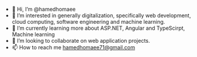 - 👋 Hi, I’m @hamedhomaee
- 👀 I’m interested in generally digitalization, specifically web development, cloud computing, software engineering and machine learning. 
- 🌱 I’m currently learning more about ASP.NET, Angular and TypeScirpt, Machine learning
- 💞️ I’m looking to collaborate on web application projects.
- 📫 How to reach me hamedhomaee71@gmail.com

<!---
hamedhomaee/hamedhomaee is a ✨ special ✨ repository because its `README.md` (this file) appears on your GitHub profile.
You can click the Preview link to take a look at your changes.
--->
